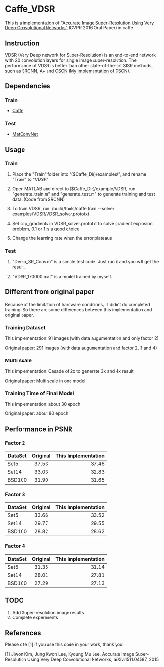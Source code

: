 # Caffe_VDSR
This is a implementation of ["Accurate Image Super-Resolution Using Very Deep Convolutional Networks"](http://arxiv.org/abs/1511.04587) (CVPR 2016 Oral Paper) in caffe.

## Instruction
VDSR (Very Deep network for Super-Resolution) is an end-to-end network with 20 convolution layers for single image super-resolution. The performance of VDSR is better than other state-of-the-art SISR methods, such as [SRCNN](http://mmlab.ie.cuhk.edu.hk/projects/SRCNN.html), [A+](http://www.vision.ee.ethz.ch/~timofter/ACCV2014_ID820_SUPPLEMENTARY/) and [CSCN](http://www.ifp.illinois.edu/~dingliu2/iccv15/) ([My implementation of CSCN](https://github.com/huangzehao/SCN_Matlab)).

## Dependencies
### Train
- [Caffe](http://caffe.berkeleyvision.org/)

### Test
- [MatConvNet](http://www.vlfeat.org/matconvnet/)

## Usage
### Train

1. Place the "Train" folder into "($Caffe_Dir)/examples/", and rename "Train" to "VDSR"

2. Open MATLAB and direct to ($Caffe_Dir)/example/VDSR, run 
"generate_train.m" and "generate_test.m" to generate training and test data. (Code from SRCNN)

3. To train VDSR, run
./build/tools/caffe train --solver examples/VDSR/VDSR_solver.prototxt

4. Set clip_gradients in VDSR_solver.prototxt to solve gradient explosion problem, 0.1 or 1 is a good choice

5. Change the learning rate when the error plateaus

### Test

1. "Demo_SR_Conv.m" is a simple test code. Just run it and you will get the result.

2. "VDSR_170000.mat" is a model trained by myself.

## Different from original paper
Because of the limitation of hardware conditions，I didn't do completed training. So there are some differences between this implementation and original paper.
### Training Dataset
This implementation: 91 images (with data augumentation and only factor 2) 

Original paper: 291 images (with data augumentation and factor 2, 3 and 4)
### Multi scale
This implementation: Casade of 2x to generate 3x and 4x result

Original paper: Multi scale in one model
### Training Time of Final Model
This implementation: about 30 epoch

Original paper: about 80 epoch
## Performance in PSNR
### Factor 2
| DataSet        | Original          | This Implementation  |
| ------------- |:-------------:| -----:|
| Set5      | 37.53      | 37.46 |
| Set14     | 33.03      | 32.83|
| BSD100    | 31.90      | 31.65 |
### Factor 3
| DataSet        | Original          | This Implementation  |
| ------------- |:-------------:| -----:|
| Set5      | 33.66      | 33.52 |
| Set14     | 29.77      | 29.55 |
| BSD100    | 28.82      | 28.62 |
### Factor 4
| DataSet        | Original          | This Implementation  |
| ------------- |:-------------:| -----:|
| Set5      | 31.35      | 31.14 |
| Set14     | 28.01      | 27.81 |
| BSD100    | 27.29      | 27.13 |
## TODO
1. Add Super-resolution image results
2. Complete experiments

## References
Please cite [1] if you use this code in your work, thank you!

[1] Jiwon Kim, Jung Kwon Lee, Kyoung Mu Lee, Accurate Image Super-Resolution Using Very Deep Convolutional Networks, arXiv:1511.04587, 2015
